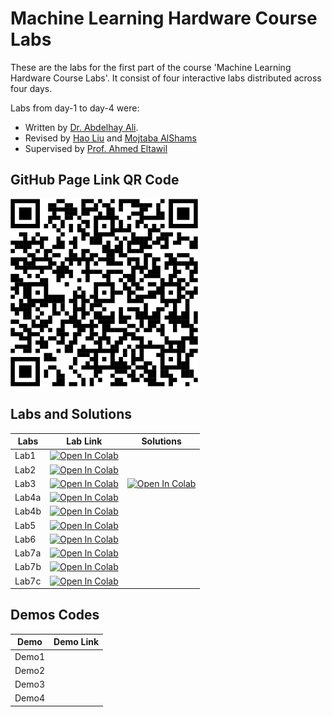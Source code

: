 # Machine Learning Hardware Course Labs
 These are the labs for the first part of the course 'Machine Learning Hardware Course Labs'. It consist of four interactive labs distributed across four days.

 Labs from day-1 to day-4 were:
 - Written by [Dr. Abdelhay Ali](https://ccsl.kaust.edu.sa/profiles/abdelhay-ali).
 - Revised by [Hao Liu](https://accl.kaust.edu.sa/author/hao-liu/) and [Mojtaba AlShams](https://cemse.kaust.edu.sa/profiles/mojtaba-alshams)
 - Supervised by [Prof. Ahmed Eltawil](https://cemse.kaust.edu.sa/profiles/ahmed-eltawil)
## GitHub Page Link QR Code
<img src="The course github page link.png" width="300"/>

## Labs and Solutions

| Labs                                         | Lab Link  | Solutions  |
|----------------------------------------------|------------|------------|
| Lab1                          |  <a href="https://colab.research.google.com/github/MFShams/Machine-Learning-Hardware-Course-Labs/blob/main/Day_1/Lab1_notebook_MNIST.ipynb" target="_blank"><img src="https://colab.research.google.com/assets/colab-badge.svg" alt="Open In Colab"/></a>     |          |
| Lab2                       |  <a href="https://colab.research.google.com/github/MFShams/Machine-Learning-Hardware-Course-Labs/blob/main/Day_2/lab2_fcnn_notebook.ipynb" target="_blank"><img src="https://colab.research.google.com/assets/colab-badge.svg" alt="Open In Colab"/></a>     |          |
| Lab3                          | <a href="https://colab.research.google.com/github/MFShams/Machine-Learning-Hardware-Course-Labs/blob/main/Day_3/lab3-cnn.ipynb" target="_blank"><img src="https://colab.research.google.com/assets/colab-badge.svg" alt="Open In Colab"/></a>      |   <a href="https://colab.research.google.com/github/MFShams/Machine-Learning-Hardware-Course-Labs/blob/main/Day_3/lab3-cnn solution.ipynb" target="_blank"><img src="https://colab.research.google.com/assets/colab-badge.svg" alt="Open In Colab"/></a>       |
| Lab4a                                       | <a href="https://colab.research.google.com/github/MFShams/Machine-Learning-Hardware-Course-Labs/blob/main/Day_4/lab4a_ml_hardware.ipynb" target="_blank"><img src="https://colab.research.google.com/assets/colab-badge.svg" alt="Open In Colab"/></a>|          |
| Lab4b                                       |  <a href="https://colab.research.google.com/github/MFShams/Machine-Learning-Hardware-Course-Labs/blob/main/Day_4/Lab4b_HW benchmarking.ipynb" target="_blank"><img src="https://colab.research.google.com/assets/colab-badge.svg" alt="Open In Colab"/></a>|          |
| Lab5                                       |  <a href="https://colab.research.google.com/github/MFShams/Machine-Learning-Hardware-Course-Labs/blob/main/Day_5/lab5.ipynb" target="_blank"><img src="https://colab.research.google.com/assets/colab-badge.svg" alt="Open In Colab"/></a>|          |
| Lab6                                       |  <a href="https://colab.research.google.com/github/MFShams/Machine-Learning-Hardware-Course-Labs/blob/main/Day_6/lab6.ipynb" target="_blank"><img src="https://colab.research.google.com/assets/colab-badge.svg" alt="Open In Colab"/></a>|          |
| Lab7a                                       |  <a href="[https://colab.research.google.com/github/MFShams/Machine-Learning-Hardware-Course-Labs/blob/main/Day_6/lab6.ipynb](https://urldefense.com/v3/__https://colab.research.google.com/drive/1hQHxKFLX0V8dCuqzGGH4PqMwAbKV2Whd?usp=sharing__;!!Nmw4Hv0!wV7wDRg4aQHeoUgPH1hPillu1_ZVcHPiRgLkygwDBjmNmHLyAOY3BMBc8q6dPDmlUc2CtICmFdq3p_3h3IKTHy_39leN5YIJK_u0Pse7$)" target="_blank"><img src="https://colab.research.google.com/assets/colab-badge.svg" alt="Open In Colab"/></a>|          |
| Lab7b                                       |  <a href="[https://colab.research.google.com/github/MFShams/Machine-Learning-Hardware-Course-Labs/blob/main/Day_6/lab6.ipynb](https://urldefense.com/v3/__https://colab.research.google.com/drive/1FhKlm1wuHdelqk26mzei4rbPsRAuTot9?usp=sharing__;!!Nmw4Hv0!wV7wDRg4aQHeoUgPH1hPillu1_ZVcHPiRgLkygwDBjmNmHLyAOY3BMBc8q6dPDmlUc2CtICmFdq3p_3h3IKTHy_39leN5YIJKziElA7H$)" target="_blank"><img src="https://colab.research.google.com/assets/colab-badge.svg" alt="Open In Colab"/></a>|          |
| Lab7c                                       |  <a href="[https://colab.research.google.com/github/MFShams/Machine-Learning-Hardware-Course-Labs/blob/main/Day_6/lab6.ipynb](https://urldefense.com/v3/__https://colab.research.google.com/drive/1Amjon6y2NTnKFpPi5wqXVn12MV6aA6a9?usp=sharing__;!!Nmw4Hv0!wV7wDRg4aQHeoUgPH1hPillu1_ZVcHPiRgLkygwDBjmNmHLyAOY3BMBc8q6dPDmlUc2CtICmFdq3p_3h3IKTHy_39leN5YIJKxUHoNUY$)" target="_blank"><img src="https://colab.research.google.com/assets/colab-badge.svg" alt="Open In Colab"/></a>|          |
## Demos Codes

| Demo                                         | Demo Link  |
|----------------------------------------------|------------|
| Demo1                          |       |
| Demo2                       |       |
| Demo3                          |          |
| Demo4                                 |       |

